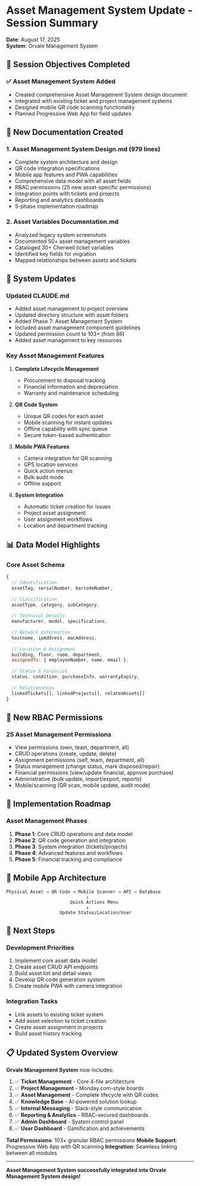 # Asset Management System Update - Session Summary
**Date**: August 17, 2025  
**System**: Orvale Management System

## 🎯 **Session Objectives Completed**

### **✅ Asset Management System Added**
- Created comprehensive Asset Management System design document
- Integrated with existing ticket and project management systems
- Designed mobile QR code scanning functionality
- Planned Progressive Web App for field updates

## 📄 **New Documentation Created**

### **1. Asset Management System Design.md** (979 lines)
- Complete system architecture and design
- QR code integration specifications
- Mobile app features and PWA capabilities
- Comprehensive data model with all asset fields
- RBAC permissions (25 new asset-specific permissions)
- Integration points with tickets and projects
- Reporting and analytics dashboards
- 5-phase implementation roadmap

### **2. Asset Variables Documentation.md**
- Analyzed legacy system screenshots
- Documented 50+ asset management variables
- Cataloged 30+ Cherwell ticket variables
- Identified key fields for migration
- Mapped relationships between assets and tickets

## 🔄 **System Updates**

### **Updated CLAUDE.md**
- Added asset management to project overview
- Updated directory structure with asset folders
- Added Phase 7: Asset Management System
- Included asset management component guidelines
- Updated permission count to 103+ (from 86)
- Added asset management to key resources

### **Key Asset Management Features**
1. **Complete Lifecycle Management**
   - Procurement to disposal tracking
   - Financial information and depreciation
   - Warranty and maintenance scheduling

2. **QR Code System**
   - Unique QR codes for each asset
   - Mobile scanning for instant updates
   - Offline capability with sync queue
   - Secure token-based authentication

3. **Mobile PWA Features**
   - Camera integration for QR scanning
   - GPS location services
   - Quick action menus
   - Bulk audit mode
   - Offline support

4. **System Integration**
   - Automatic ticket creation for issues
   - Project asset assignment
   - User assignment workflows
   - Location and department tracking

## 📊 **Data Model Highlights**

### **Core Asset Schema**
```javascript
{
  // Identification
  assetTag, serialNumber, barcodeNumber,
  
  // Classification
  assetType, category, subCategory,
  
  // Technical Details
  manufacturer, model, specifications,
  
  // Network Information
  hostname, ipAddress, macAddress,
  
  // Location & Assignment
  building, floor, room, department,
  assignedTo: { employeeNumber, name, email },
  
  // Status & Financial
  status, condition, purchaseInfo, warrantyExpiry,
  
  // Relationships
  linkedTickets[], linkedProjects[], relatedAssets[]
}
```

## 🔐 **New RBAC Permissions**

### **25 Asset Management Permissions**
- View permissions (own, team, department, all)
- CRUD operations (create, update, delete)
- Assignment permissions (self, team, department, all)
- Status management (change status, mark disposed/repair)
- Financial permissions (view/update financial, approve purchase)
- Administrative (bulk update, import/export, reports)
- Mobile/scanning (QR scan, mobile update, audit mode)

## 🚀 **Implementation Roadmap**

### **Asset Management Phases**
1. **Phase 1**: Core CRUD operations and data model
2. **Phase 2**: QR code generation and integration
3. **Phase 3**: System integration (tickets/projects)
4. **Phase 4**: Advanced features and workflows
5. **Phase 5**: Financial tracking and compliance

## 📱 **Mobile App Architecture**
```
Physical Asset → QR Code → Mobile Scanner → API → Database
                              ↓
                        Quick Actions Menu
                              ↓
                    Update Status/Location/User
```

## 🎯 **Next Steps**

### **Development Priorities**
1. Implement core asset data model
2. Create asset CRUD API endpoints
3. Build asset list and detail views
4. Develop QR code generation system
5. Create mobile PWA with camera integration

### **Integration Tasks**
- Link assets to existing ticket system
- Add asset selection to ticket creation
- Create asset assignment in projects
- Build asset history tracking

## 📋 **Updated System Overview**

**Orvale Management System** now includes:
1. ✅ **Ticket Management** - Core 4-file architecture
2. ✅ **Project Management** - Monday.com-style boards
3. ✅ **Asset Management** - Complete lifecycle with QR codes
4. ✅ **Knowledge Base** - AI-powered solution lookup
5. ✅ **Internal Messaging** - Slack-style communication
6. ✅ **Reporting & Analytics** - RBAC-secured dashboards
7. ✅ **Admin Dashboard** - System control panel
8. ✅ **User Dashboard** - Gamification and achievements

**Total Permissions**: 103+ granular RBAC permissions
**Mobile Support**: Progressive Web App with QR scanning
**Integration**: Seamless linking between all modules

---

**Asset Management System successfully integrated into Orvale Management System design!**